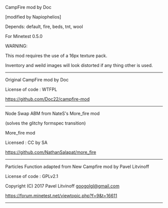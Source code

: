 CampFire mod by Doc

[modified by Napiophelios]

Depends: default, fire, beds, tnt, wool

For Minetest 0.5.0

WARNING:

This mod requires the use of a 16px texture pack.

Inventory and weild images will look distorted if any thing other is used.

-----------------------------------------------

Original CampFire mod by Doc

License of code : WTFPL

https://github.com/Doc22/campfire-mod

-----------------------------------------------

Node Swap ABM from NateS's More_fire mod

(solves the glitchy formspec transition)

More_fire mod

Licensed : CC by SA

https://github.com/NathanSalapat/more_fire

-----------------------------------------------

Particles Function adapted from New Campfire mod by Pavel Litvinoff

License of code : GPLv2.1

Copyright (C) 2017 Pavel Litvinoff <googolgl@gmail.com>

<https://forum.minetest.net/viewtopic.php?f=9&t=16611>

-----------------------------------------------
